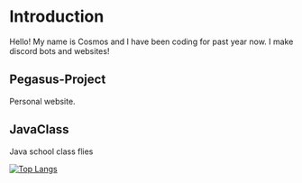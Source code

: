 

# Introduction 

Hello! My name is Cosmos and I have been coding for past year now. I make discord bots and websites!

## Pegasus-Project

Personal website.

## JavaClass
Java school class flies

[![Top Langs](https://github-readme-stats.vercel.app/api/top-langs/?username=CosmosPegasus&layout=compact)](https://github.com/CosmosPegasus/github-readme-stats)

